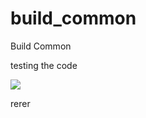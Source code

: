 # build_common
Build Common



testing the code


<a href='http://localhost:8080/job/pipeline/'><img src='https://s3.amazonaws.com/jenkins-github-badge/job/build_common/master/icon'></a>

rerer